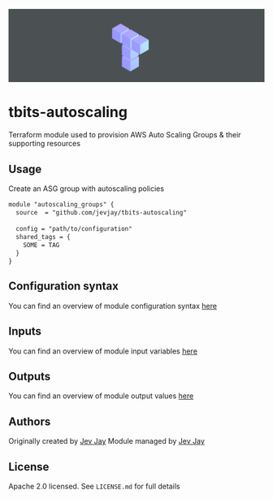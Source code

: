 ![tbits logo](./img/tbits-logo.png)

# tbits-autoscaling
Terraform module used to provision AWS Auto Scaling Groups &amp; their supporting resources

## Usage

Create an ASG group with autoscaling policies

```hcl
module "autoscaling_groups" {
  source  = "github.com/jevjay/tbits-autoscaling"

  config = "path/to/configuration"
  shared_tags = {
    SOME = TAG
  }
}
```

## Configuration syntax

You can find an overview of module configuration syntax [here](docs/configuration.md)

## Inputs

You can find an overview of module input variables [here](docs/in.md)

## Outputs

You can find an overview of module output values [here](docs/out.md)

## Authors

Originally created by [Jev Jay](https://github.com/jevjay)
Module managed by [Jev Jay](https://github.com/jevjay)

## License

Apache 2.0 licensed. See `LICENSE.md` for full details
